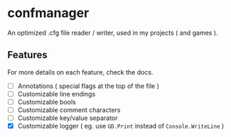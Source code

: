 # confmanager

An optimized .cfg file reader / writer, used in my projects ( and games ).

## Features

For more details on each feature, check the docs.

- [ ] Annotations ( special flags at the top of the file )
- [ ] Customizable line endings
- [ ] Customizable bools
- [ ] Customizable comment characters
- [ ] Customizable key/value separator
- [x] Customizable logger ( eg. use `GD.Print` instead of `Console.WriteLine` )
